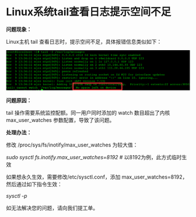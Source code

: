 # Linux系统tail查看日志提示空间不足

**问题现象：**

Linux主机 tail 查看日志时，提示空间不足，具体报错信息类似如下：

![](https://github.com/jdcloudcom/cn/blob/cn-VirtualMachine-Linux/image/Elastic-Compute/Virtual-Machine/Linux/Linux%E7%B3%BB%E7%BB%9Ftail%E6%9F%A5%E7%9C%8B%E6%97%A5%E5%BF%97%E6%8F%90%E7%A4%BA%E7%A9%BA%E9%97%B4%E4%B8%8D%E8%B6%B301.png)

**问题原因：**

tail 操作需要系统监控配额。同一用户同时添加的 watch 数目超出了内核 max_user_watches 参数配置，导致了该问题。



**处理办法：**

修改 /proc/sys/fs/inotify/max_user_watches 为较大值：

*sudo sysctl fs.inotify.max_user_watches=8192* # 以8192为例，此方式临时生效

如果想永久生效，需要修改/etc/sysctl.conf，添加 max_user_watches=8192，然后通过如下指令生效：

*sysctl -p*

如无法解决您的问题，请向我们提工单。